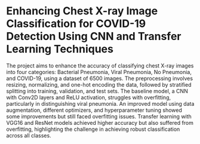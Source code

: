 # Enhancing Chest X-ray Image Classification for COVID-19 Detection Using CNN and Transfer Learning Techniques

The project aims to enhance the accuracy of classifying chest X-ray images into four categories: Bacterial Pneumonia, Viral Pneumonia, No Pneumonia, and COVID-19, using a dataset of 6500 images. The preprocessing involves resizing, normalizing, and one-hot encoding the data, followed by stratified splitting into training, validation, and test sets. The baseline model, a CNN with Conv2D layers and ReLU activation, struggles with overfitting, particularly in distinguishing viral pneumonia. An improved model using data augmentation, different optimizers, and hyperparameter tuning showed some improvements but still faced overfitting issues. Transfer learning with VGG16 and ResNet models achieved higher accuracy but also suffered from overfitting, highlighting the challenge in achieving robust classification across all classes.
